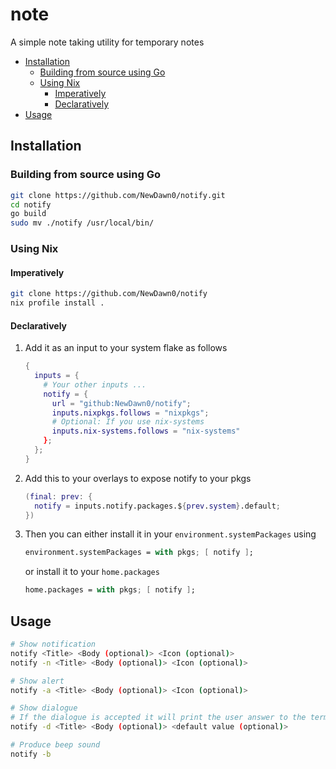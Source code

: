 # note
A simple note taking utility for temporary notes

<!-- vim-markdown-toc GFM -->

* [Installation](#installation)
    * [Building from source using Go](#building-from-source-using-go)
    * [Using Nix](#using-nix)
        * [Imperatively](#imperatively)
        * [Declaratively](#declaratively)
* [Usage](#usage)

<!-- vim-markdown-toc -->

## Installation
### Building from source using Go
```bash
git clone https://github.com/NewDawn0/notify.git
cd notify
go build
sudo mv ./notify /usr/local/bin/
```
### Using Nix
#### Imperatively
```bash
git clone https://github.com/NewDawn0/notify
nix profile install .
```
#### Declaratively
1. Add it as an input to your system flake as follows
    ```nix
    {
      inputs = {
        # Your other inputs ...
        notify = {
          url = "github:NewDawn0/notify";
          inputs.nixpkgs.follows = "nixpkgs";
          # Optional: If you use nix-systems
          inputs.nix-systems.follows = "nix-systems"
        };
      };
    }
    ```
2. Add this to your overlays to expose notify to your pkgs
    ```nix
    (final: prev: {
      notify = inputs.notify.packages.${prev.system}.default;
    })
    ```
3. Then you can either install it in your `environment.systemPackages` using 
    ```nix
    environment.systemPackages = with pkgs; [ notify ];
    ```
    or install it to your `home.packages`
    ```nix
    home.packages = with pkgs; [ notify ];
    ```

## Usage
```bash
# Show notification
notify <Title> <Body (optional)> <Icon (optional)>
notify -n <Title> <Body (optional)> <Icon (optional)>

# Show alert
notify -a <Title> <Body (optional)> <Icon (optional)>

# Show dialogue
# If the dialogue is accepted it will print the user answer to the terminal
notify -d <Title> <Body (optional)> <default value (optional)>

# Produce beep sound
notify -b
```
